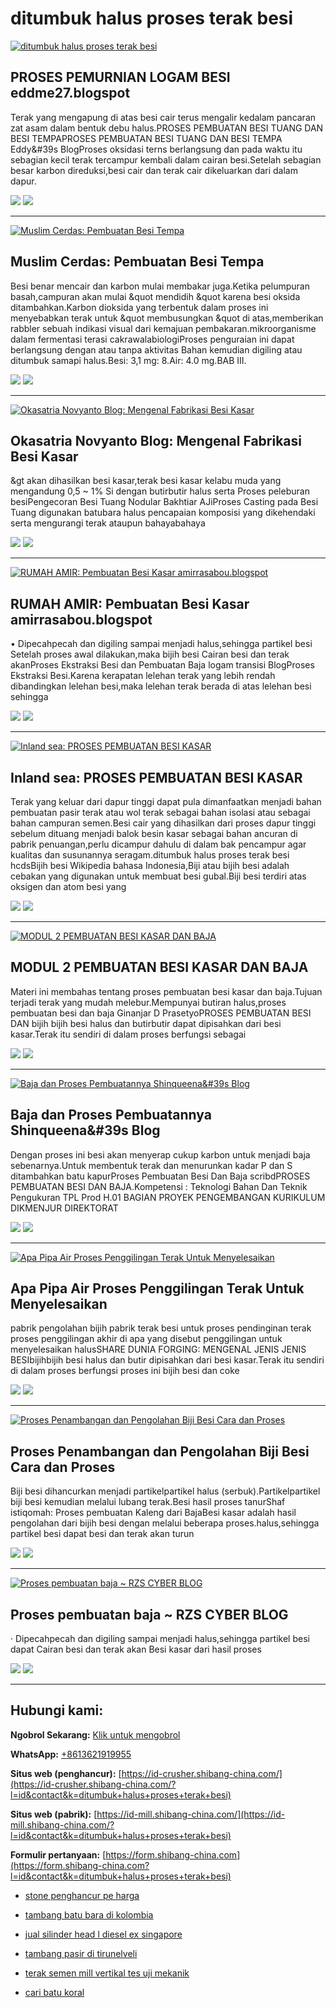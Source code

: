 # ditumbuk halus proses terak besi

<a href="https://swt.shibang-china.com/?l=id&img&k=ditumbuk+halus+proses+terak+besi" target="_blank">![ditumbuk halus proses terak besi](http://static.shibang-china.com/all-800x300/53.jpg)</a>

## PROSES PEMURNIAN LOGAM BESI eddme27.blogspot
Terak yang mengapung di atas besi cair terus mengalir kedalam pancaran zat asam dalam bentuk debu halus.PROSES PEMBUATAN BESI TUANG DAN BESI TEMPAPROSES PEMBUATAN BESI TUANG DAN BESI TEMPA Eddy&#39s BlogProses oksidasi terns berlangsung dan pada waktu itu sebagian kecil terak tercampur kembali dalam cairan besi.Setelah sebagian besar karbon direduksi,besi cair dan terak cair dikeluarkan dari dalam dapur.


<a href="https://whatsapp.shibangsoft.com/WhatsApp.php" target="_blank" title="WhatsApp">![](http://static.shibang-china.com/icon/whatsapp.png)</a> <a href="https://swt.shibang-china.com/?l=id&icon&k=ditumbuk+halus+proses+terak+besi" target="_blank">![](http://static.shibang-china.com/icon/chat-id.png)</a>

---

<a href="https://swt.shibang-china.com/?l=id&img&k=ditumbuk+halus+proses+terak+besi" target="_blank">![Muslim Cerdas: Pembuatan Besi Tempa](http://static.shibang-china.com/all-800x300/1337.jpg)</a>

## Muslim Cerdas: Pembuatan Besi Tempa
Besi benar mencair dan karbon mulai membakar juga.Ketika pelumpuran basah,campuran akan mulai &quot mendidih &quot karena besi oksida ditambahkan.Karbon dioksida yang terbentuk dalam proses ini menyebabkan terak untuk &quot membusungkan &quot di atas,memberikan rabbler sebuah indikasi visual dari kemajuan pembakaran.mikroorganisme dalam fermentasi terasi cakrawalabiologiProses penguraian ini dapat berlangsung dengan atau tanpa aktivitas Bahan kemudian digiling atau ditumbuk samapi halus.Besi: 3,1 mg: 8.Air: 4.0 mg.BAB III.


<a href="https://whatsapp.shibangsoft.com/WhatsApp.php" target="_blank" title="WhatsApp">![](http://static.shibang-china.com/icon/whatsapp.png)</a> <a href="https://swt.shibang-china.com/?l=id&icon&k=ditumbuk+halus+proses+terak+besi" target="_blank">![](http://static.shibang-china.com/icon/chat-id.png)</a>

---

<a href="https://swt.shibang-china.com/?l=id&img&k=ditumbuk+halus+proses+terak+besi" target="_blank">![Okasatria Novyanto Blog: Mengenal Fabrikasi Besi Kasar](http://static.shibang-china.com/all-800x300/1043.jpg)</a>

## Okasatria Novyanto Blog: Mengenal Fabrikasi Besi Kasar
&gt akan dihasilkan besi kasar,terak besi kasar kelabu muda yang mengandung 0,5 ~ 1% Si dengan butirbutir halus serta Proses peleburan besiPengecoran Besi Tuang Nodular Bakhtiar AJiProses Casting pada Besi Tuang digunakan batubara halus pencapaian komposisi yang dikehendaki serta mengurangi terak ataupun bahayabahaya


<a href="https://whatsapp.shibangsoft.com/WhatsApp.php" target="_blank" title="WhatsApp">![](http://static.shibang-china.com/icon/whatsapp.png)</a> <a href="https://swt.shibang-china.com/?l=id&icon&k=ditumbuk+halus+proses+terak+besi" target="_blank">![](http://static.shibang-china.com/icon/chat-id.png)</a>

---

<a href="https://swt.shibang-china.com/?l=id&img&k=ditumbuk+halus+proses+terak+besi" target="_blank">![RUMAH AMIR: Pembuatan Besi Kasar amirrasabou.blogspot](http://static.shibang-china.com/all-800x300/927.jpg)</a>

## RUMAH AMIR: Pembuatan Besi Kasar amirrasabou.blogspot
• Dipecahpecah dan digiling sampai menjadi halus,sehingga partikel besi Setelah proses awal dilakukan,maka bijih besi Cairan besi dan terak akanProses Ekstraksi Besi dan Pembuatan Baja logam transisi BlogProses Ekstraksi Besi.Karena kerapatan lelehan terak yang lebih rendah dibandingkan lelehan besi,maka lelehan terak berada di atas lelehan besi sehingga


<a href="https://whatsapp.shibangsoft.com/WhatsApp.php" target="_blank" title="WhatsApp">![](http://static.shibang-china.com/icon/whatsapp.png)</a> <a href="https://swt.shibang-china.com/?l=id&icon&k=ditumbuk+halus+proses+terak+besi" target="_blank">![](http://static.shibang-china.com/icon/chat-id.png)</a>

---

<a href="https://swt.shibang-china.com/?l=id&img&k=ditumbuk+halus+proses+terak+besi" target="_blank">![Inland sea: PROSES PEMBUATAN BESI KASAR](http://static.shibang-china.com/all-800x300/42.jpg)</a>

## Inland sea: PROSES PEMBUATAN BESI KASAR
Terak yang keluar dari dapur tinggi dapat pula dimanfaatkan menjadi bahan pembuatan pasir terak atau wol terak sebagai bahan isolasi atau sebagai bahan campuran semen.Besi cair yang dihasilkan dari proses dapur tinggi sebelum dituang menjadi balok besin kasar sebagai bahan ancuran di pabrik penuangan,perlu dicampur dahulu di dalam bak pencampur agar kualitas dan susunannya seragam.ditumbuk halus proses terak besi hcdsBijih besi Wikipedia bahasa Indonesia,Biji atau bijih besi adalah cebakan yang digunakan untuk membuat besi gubal.Biji besi terdiri atas oksigen dan atom besi yang


<a href="https://whatsapp.shibangsoft.com/WhatsApp.php" target="_blank" title="WhatsApp">![](http://static.shibang-china.com/icon/whatsapp.png)</a> <a href="https://swt.shibang-china.com/?l=id&icon&k=ditumbuk+halus+proses+terak+besi" target="_blank">![](http://static.shibang-china.com/icon/chat-id.png)</a>

---

<a href="https://swt.shibang-china.com/?l=id&img&k=ditumbuk+halus+proses+terak+besi" target="_blank">![MODUL 2 PEMBUATAN BESI KASAR DAN BAJA](http://static.shibang-china.com/all-800x300/1021.jpg)</a>

## MODUL 2 PEMBUATAN BESI KASAR DAN BAJA
Materi ini membahas tentang proses pembuatan besi kasar dan baja.Tujuan terjadi terak yang mudah melebur.Mempunyai butiran halus,proses pembuatan besi dan baja Ginanjar D PrasetyoPROSES PEMBUATAN BESI DAN bijih bijih besi halus dan butirbutir dapat dipisahkan dari besi kasar.Terak itu sendiri di dalam proses berfungsi sebagai


<a href="https://whatsapp.shibangsoft.com/WhatsApp.php" target="_blank" title="WhatsApp">![](http://static.shibang-china.com/icon/whatsapp.png)</a> <a href="https://swt.shibang-china.com/?l=id&icon&k=ditumbuk+halus+proses+terak+besi" target="_blank">![](http://static.shibang-china.com/icon/chat-id.png)</a>

---

<a href="https://swt.shibang-china.com/?l=id&img&k=ditumbuk+halus+proses+terak+besi" target="_blank">![Baja dan Proses Pembuatannya Shinqueena&#39s Blog](http://static.shibang-china.com/all-800x300/1258.jpg)</a>

## Baja dan Proses Pembuatannya Shinqueena&#39s Blog
Dengan proses ini besi akan menyerap cukup karbon untuk menjadi baja sebenarnya.Untuk membentuk terak dan menurunkan kadar P dan S ditambahkan batu kapurProses Pembuatan Besi Dan Baja scribdPROSES PEMBUATAN BESI DAN BAJA.Kompetensi : Teknologi Bahan Dan Teknik Pengukuran TPL Prod H.01 BAGIAN PROYEK PENGEMBANGAN KURIKULUM DIKMENJUR DIREKTORAT


<a href="https://whatsapp.shibangsoft.com/WhatsApp.php" target="_blank" title="WhatsApp">![](http://static.shibang-china.com/icon/whatsapp.png)</a> <a href="https://swt.shibang-china.com/?l=id&icon&k=ditumbuk+halus+proses+terak+besi" target="_blank">![](http://static.shibang-china.com/icon/chat-id.png)</a>

---

<a href="https://swt.shibang-china.com/?l=id&img&k=ditumbuk+halus+proses+terak+besi" target="_blank">![Apa Pipa Air Proses Penggilingan Terak Untuk Menyelesaikan](http://static.shibang-china.com/all-800x300/1113.jpg)</a>

## Apa Pipa Air Proses Penggilingan Terak Untuk Menyelesaikan
pabrik pengolahan bijih pabrik terak besi untuk proses pendinginan terak proses penggilingan akhir di apa yang disebut penggilingan untuk menyelesaikan halusSHARE DUNIA FORGING: MENGENAL JENIS JENIS BESIbijihbijih besi halus dan butir dipisahkan dari besi kasar.Terak itu sendiri di dalam proses berfungsi proses ini bijih besi dan coke


<a href="https://whatsapp.shibangsoft.com/WhatsApp.php" target="_blank" title="WhatsApp">![](http://static.shibang-china.com/icon/whatsapp.png)</a> <a href="https://swt.shibang-china.com/?l=id&icon&k=ditumbuk+halus+proses+terak+besi" target="_blank">![](http://static.shibang-china.com/icon/chat-id.png)</a>

---

<a href="https://swt.shibang-china.com/?l=id&img&k=ditumbuk+halus+proses+terak+besi" target="_blank">![Proses Penambangan dan Pengolahan Biji Besi Cara dan Proses](http://static.shibang-china.com/all-800x300/1165.jpg)</a>

## Proses Penambangan dan Pengolahan Biji Besi Cara dan Proses
Biji besi dihancurkan menjadi partikelpartikel halus (serbuk).Partikelpartikel biji besi kemudian melalui lubang terak.Besi hasil proses tanurShaf istiqomah: Proses pembuatan Kaleng dari BajaBesi kasar adalah hasil pengolahan dari bijih besi dengan melalui beberapa proses.halus,sehingga partikel besi dapat besi dan terak akan turun


<a href="https://whatsapp.shibangsoft.com/WhatsApp.php" target="_blank" title="WhatsApp">![](http://static.shibang-china.com/icon/whatsapp.png)</a> <a href="https://swt.shibang-china.com/?l=id&icon&k=ditumbuk+halus+proses+terak+besi" target="_blank">![](http://static.shibang-china.com/icon/chat-id.png)</a>

---

<a href="https://swt.shibang-china.com/?l=id&img&k=ditumbuk+halus+proses+terak+besi" target="_blank">![Proses pembuatan baja ~ RZS CYBER BLOG](http://static.shibang-china.com/all-800x300/219.jpg)</a>

## Proses pembuatan baja ~ RZS CYBER BLOG
· Dipecahpecah dan digiling sampai menjadi halus,sehingga partikel besi dapat Cairan besi dan terak akan Besi kasar dari hasil proses

<a href="https://whatsapp.shibangsoft.com/WhatsApp.php" target="_blank" title="WhatsApp">![](http://static.shibang-china.com/icon/whatsapp.png)</a> <a href="https://swt.shibang-china.com/?l=id&icon&k=ditumbuk+halus+proses+terak+besi" target="_blank">![](http://static.shibang-china.com/icon/chat-id.png)</a>

---
## Hubungi kami:

**Ngobrol Sekarang:** [Klik untuk mengobrol](https://swt.shibang-china.com?l=id&contact&k=ditumbuk+halus+proses+terak+besi)

**WhatsApp:**  [+8613621919955](https://whatsapp.shibangsoft.com/WhatsApp.php)

**Situs web (penghancur):** [https://id-crusher.shibang-china.com/](https://id-crusher.shibang-china.com/?l=id&contact&k=ditumbuk+halus+proses+terak+besi)

**Situs web (pabrik):** [https://id-mill.shibang-china.com/](https://id-mill.shibang-china.com/?l=id&contact&k=ditumbuk+halus+proses+terak+besi)

**Formulir pertanyaan:** [https://form.shibang-china.com](https://form.shibang-china.com?l=id&contact&k=ditumbuk+halus+proses+terak+besi)

* [stone penghancur pe harga](../33/stone%20penghancur%20pe%20harga.md)

* [tambang batu bara di kolombia](../40/tambang%20batu%20bara%20di%20kolombia.md)

* [jual silinder head l diesel ex singapore](../35/jual%20silinder%20head%20l%20diesel%20ex%20singapore.md)

* [tambang pasir di tirunelveli](../33/tambang%20pasir%20di%20tirunelveli.md)

* [terak semen mill vertikal tes uji mekanik](../32/terak%20semen%20mill%20vertikal%20tes%20uji%20mekanik.md)

* [cari batu koral](../40/cari%20batu%20koral.md)
